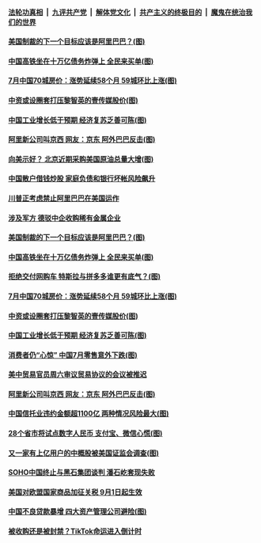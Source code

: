 

####  [法轮功真相](../../../../basic/blob/master/README.md?t=08162302) &nbsp;|&nbsp; [九评共产党](../../../../9ping.md/blob/master/README.md?t=08162302) &nbsp;|&nbsp; [解体党文化](../../../../jtdwh.md/blob/master/README.md?t=08162302)  &nbsp;|&nbsp; [共产主义的终极目的](../../../../gczydzjmd.md/blob/master/README.md?t=08162302) &nbsp;|&nbsp; [魔鬼在统治我们的世界](../../../../mgztzwmdsj.md/blob/master/README.md?t=08162302) 

#### [美国制裁的下一个目标应该是阿里巴巴？(图)](../pages/p5/943087.md?t=08162302) 

#### [中国高铁坐在十万亿债务炸弹上 全民来买单(图)](../pages/p5/943093.md?t=08162302) 

#### [7月中国70城房价：涨势延续58个月 59城环比上涨(图)](../pages/p5/943094.md?t=08162302) 

#### [中资或设圈套打压黎智英的壹传媒股价(图)](../pages/p5/943076.md?t=08162302) 

#### [中国工业增长低于预期 经济复苏乏善可陈(图)](../pages/p5/943074.md?t=08162302) 

#### [阿里新公司叫京西 网友：京东 阿外巴巴反击(图)](../pages/p5/943035.md?t=08162302) 

#### [向美示好？ 北京近期采购美国原油总量大增(图)](../pages/p5/943187.md?t=08162302) 

#### [中国散户借钱炒股 家庭负债和银行坏帐风险飙升](../pages/p5/943181.md?t=08162302) 

#### [川普正考虑禁止阿里巴巴在美国运作](../pages/p5/943180.md?t=08162302) 

#### [涉及军方 德驳中企收购稀有金属企业](../pages/p5/943134.md?t=08162302) 

#### [美国制裁的下一个目标应该是阿里巴巴？(图)](../pages/p5/943087.md?t=08162302) 

#### [中国高铁坐在十万亿债务炸弹上 全民来买单(图)](../pages/p5/943093.md?t=08162302) 

#### [拒绝交付网购车 特斯拉与拼多多谁更有底气？(图)](../pages/p5/943107.md?t=08162302) 

#### [7月中国70城房价：涨势延续58个月 59城环比上涨(图)](../pages/p5/943094.md?t=08162302) 

#### [中资或设圈套打压黎智英的壹传媒股价(图)](../pages/p5/943076.md?t=08162302) 

#### [中国工业增长低于预期 经济复苏乏善可陈(图)](../pages/p5/943074.md?t=08162302) 

#### [消费者仍“心惊” 中国7月零售意外下跌(图)](../pages/p5/943071.md?t=08162302) 

#### [美中贸易官员周六审议贸易协议的会议被推迟](../pages/p5/943036.md?t=08162302) 

#### [阿里新公司叫京西 网友：京东 阿外巴巴反击(图)](../pages/p5/943035.md?t=08162302) 

#### [中国信托业违约金额超1100亿 两种情况风险最大(图)](../pages/p5/943006.md?t=08162302) 

#### [28个省市将试点数字人民币 支付宝、微信心慌(图)](../pages/p5/942993.md?t=08162302) 

#### [又一家有上亿用户的中概股被美国证监会调查(图)](../pages/p5/942994.md?t=08162302) 

#### [SOHO中国终止与黑石集团谈判 潘石屹套现失败](../pages/p5/942990.md?t=08162302) 

#### [美国对欧盟国家商品加征关税 9月1日起生效](../pages/p5/942988.md?t=08162302) 

#### [中国不良贷款暴增 四大资产管理公司避险(图)](../pages/p5/942978.md?t=08162302) 

#### [被收购还是被封禁？TikTok命运进入倒计时](../pages/p5/942975.md?t=08162302) 

